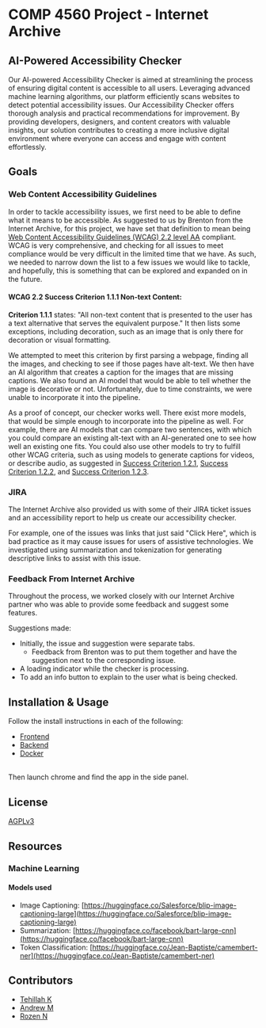 # COMP 4560 Project - Internet Archive

## AI-Powered Accessibility Checker

Our AI-powered Accessibility Checker is aimed at streamlining the process of ensuring digital content is accessible to all users. Leveraging advanced machine learning algorithms, our platform efficiently scans websites to detect potential accessibility issues. Our Accessibility Checker offers thorough analysis and practical recommendations for improvement. By providing developers, designers, and content creators with valuable insights, our solution contributes to creating a more inclusive digital environment where everyone can access and engage with content effortlessly. 

## Goals

### Web Content Accessibility Guidelines

In order to tackle accessibility issues, we first need to be able to define what it means to be accessible. As suggested to us by Brenton from the Internet Archive, for this project, we have set that definition to mean being [Web Content Accessibility Guidelines (WCAG) 2.2 level AA][1] compliant. WCAG is very comprehensive, and checking for all issues to meet compliance would be very difficult in the limited time that we have. As such, we needed to narrow down the list to a few issues we would like to tackle, and hopefully, this is something that can be explored and expanded on in the future.

#### WCAG 2.2 Success Criterion 1.1.1 Non-text Content:

**Criterion 1.1.1** states: "All non-text content that is presented to the user has a text alternative that serves the equivalent purpose." It then lists some exceptions, including decoration, such as an image that is only there for decoration or visual formatting. 

We attempted to meet this criterion by first parsing a webpage, finding all the images, and checking to see if those pages have alt-text. We then have an AI algorithm that creates a caption for the images that are missing captions. We also found an AI model that would be able to tell whether the image is decorative or not. Unfortunately, due to time constraints, we were unable to incorporate it into the pipeline.  

As a proof of concept, our checker works well. There exist more models, that would be simple enough to incorporate into the pipeline as well. For example, there are AI models that can compare two sentences, with which you could compare an existing alt-text with an AI-generated one to see how well an existing one fits. You could also use other models to try to fulfill other WCAG criteria, such as using models to generate captions for videos, or describe audio, as suggested in [Success Criterion 1.2.1][2], [Success Criterion 1.2.2][3], and [Success Criterion 1.2.3][4].

### JIRA

The Internet Archive also provided us with some of their JIRA ticket issues and an accessibility report to help us create our accessibility checker. 

For example, one of the issues was links that just said "Click Here", which is bad practice as it may cause issues for users of assistive technologies. We investigated using summarization and tokenization for generating descriptive links to assist with this issue.

### Feedback From Internet Archive

Throughout the process, we worked closely with our Internet Archive partner who was able to provide some feedback and suggest some features. 

Suggestions made:

- Initially, the issue and suggestion were separate tabs.
    - Feedback from Brenton was to put them together and have the suggestion next to the corresponding issue.
- A loading indicator while the checker is processing.
- To add an info button to explain to the user what is being checked.

## Installation & Usage
Follow the install instructions in each of the following:
- [Frontend](frontend/README.md)
- [Backend](backend/socket/readMe.md)
- [Docker](backend/socket/cmds/README.md)
</br>
Then launch chrome and find the app in the side panel.


## License

[AGPLv3](https://choosealicense.com/licenses/agpl-3.0/)

## Resources

[1]: https://www.w3.org/TR/WCAG22/
[2]: https://www.w3.org/TR/WCAG22/#audio-only-and-video-only-prerecorded
[3]: https://www.w3.org/TR/WCAG22/#captions-prerecorded
[4]: https://www.w3.org/TR/WCAG22/#audio-description-or-media-alternative-prerecorded

### Machine Learning

#### Models used

- Image Captioning: [https://huggingface.co/Salesforce/blip-image-captioning-large](https://huggingface.co/Salesforce/blip-image-captioning-large)
- Summarization: [https://huggingface.co/facebook/bart-large-cnn](https://huggingface.co/facebook/bart-large-cnn)
- Token Classification: [https://huggingface.co/Jean-Baptiste/camembert-ner](https://huggingface.co/Jean-Baptiste/camembert-ner)

## Contributors

- [Tehillah K](https://github.com/TehillahK)
- [Andrew M](https://github.com/AMarinic92) 
- [Rozen N]()

